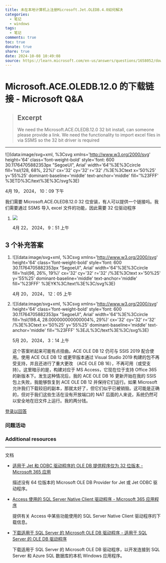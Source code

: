 ```yaml
---
title: 未在本地计算机上注册Microsoft.Jet.OLEDB.4.0如何解决
categories:
  - 笔记
  - windows
tags:
  - 笔记
comments: true
toc: true
donate: true
share: true
date: 2024-10-08 10:49:08
source: https://learn.microsoft.com/en-us/answers/questions/1658052/download-link-for-microsoft-ace-oledb-12-0
---
```




# Microsoft.ACE.OLEDB.12.0 的下载链接 - Microsoft Q&A

> ## Excerpt
> We need the Microsoft.ACE.OLEDB.12.0 32 bit install, can someone please provide a link. We need the functionality to import excel files in via SSMS so the 32 bit driver is required

---
![](data:image/svg+xml, %3Csvg xmlns='http://www.w3.org/2000/svg' height='64' class='font-weight-bold' style='font: 600 30.11764705882353px "SegoeUI", Arial' width='64'%3E%3Ccircle fill='hsl(128, 68%, 22%)' cx='32' cy='32' r='32' /%3E%3Ctext x='50%25' y='55%25' dominant-baseline='middle' text-anchor='middle' fill='%23FFF' %3ETD%3C/text%3E%3C/svg%3E)

4月 19， 2024， 10：09 下午

我们需要 Microsoft.ACE.OLEDB.12.0 32 位安装，有人可以提供一个链接吗。我们需要通过 SSMS 导入 excel 文件的功能，因此需要 32 位驱动程序

1.  ![](https://techprofile.blob.core.windows.net/images/J-cKqdzNMkWeJv8idBgCcQ.png?8DC812)
    
    4月 22， 2024， 9：51 上午
    

## 3 个补充答案

1.  ![](data:image/svg+xml, %3Csvg xmlns='http://www.w3.org/2000/svg' height='64' class='font-weight-bold' style='font: 600 30.11764705882353px "SegoeUI", Arial' width='64'%3E%3Ccircle fill='hsl(96, 26%, 19%)' cx='32' cy='32' r='32' /%3E%3Ctext x='50%25' y='55%25' dominant-baseline='middle' text-anchor='middle' fill='%23FFF' %3EYK%3C/text%3E%3C/svg%3E)
    
    4月 20， 2024， 12：05 上午
    
2.  ![](data:image/svg+xml, %3Csvg xmlns='http://www.w3.org/2000/svg' height='64' class='font-weight-bold' style='font: 600 30.11764705882353px "SegoeUI", Arial' width='64'%3E%3Ccircle fill='hsl(198.4, 28.000000000000004%, 29%)' cx='32' cy='32' r='32' /%3E%3Ctext x='50%25' y='55%25' dominant-baseline='middle' text-anchor='middle' fill='%23FFF' %3EJL%3C/text%3E%3C/svg%3E)
    
    5月 20， 2024， 3：14 上午
    
    这个答案听起来可能有点扭曲。ACE OLE DB 12 仍可与 SSIS 2019 配合使用。使用 ACE OLE DB 12 或更早版本通过 Visual Studio 2019 构建的包不再受支持，并且还进行了重大更改 （ACE OLE DB 16），不再可用（或受支持）。这里暗示的是，构建对应于 MS Access，它现在位于支持 Office 365 的新版本下。发生这种情况后，我的 ACE OLE DB 16 更新开始在我的 SSIS 包上失败，我能够恢复到 ACE OLE DB 12 并保持它们运行。如果 Microsoft 允许我们下载较旧的副本，那就太好了，但它们似乎已被销毁。这可能是正确的，但对于我们这些生活在没有开放端口的 NAT 后面的人来说，系统仍然可以安全地在旧文件上运行。我的两分钱。
    

[登录以回答](https://learn.microsoft.com/en-us/answers/questions/1658052/download-link-for-microsoft-ace-oledb-12-0#)

### 问题活动

### Additional resources

___

文档

-   [适用于 Jet 和 ODBC 驱动程序的 OLE DB 提供程序仅为 32 位版本 - Microsoft 365 应用](https://learn.microsoft.com/en-us/office/troubleshoot/access/jet-odbc-driver-available-32-bit-version?source=recommendations)
    
    描述没有 64 位版本的 Microsoft OLE DB Provider for Jet 或 Jet ODBC 驱动程序。
    
-   [Access 使用的 SQL Server Native Client 驱动程序 - Microsoft 365 应用程序](https://learn.microsoft.com/en-us/office/troubleshoot/access/sql-server-native-client-drivers?source=recommendations)
    
    提供有关 Access 中某些功能使用的 SQL Server Native Client 驱动程序的下载信息。
    
-   [下载适用于 SQL Server 的 Microsoft OLE DB 驱动程序 - 适用于 SQL Server 的 OLE DB 驱动程序](https://learn.microsoft.com/en-us/sql/connect/oledb/download-oledb-driver-for-sql-server?source=recommendations)
    
    下载适用于 SQL Server 的 Microsoft OLE DB 驱动程序，以开发连接到 SQL Server 和 Azure SQL 数据库的本机 Windows 应用程序。
